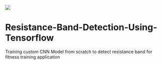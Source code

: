 ![](https://github.com/Akhil-Tony/Resistance-Band-Detection-Using-Tensorflow/blob/master/20220814_010752.gif)

# Resistance-Band-Detection-Using-Tensorflow
Training custom CNN Model from scratch to detect resistance band for fitness training application
